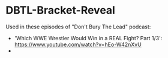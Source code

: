 # DBTL-Bracket-Reveal

Used in these episodes of "Don't Bury The Lead" podcast:

* 'Which WWE Wrestler Would Win in a REAL Fight? Part 1/3': https://www.youtube.com/watch?v=hEo-W42nXvU
* 


